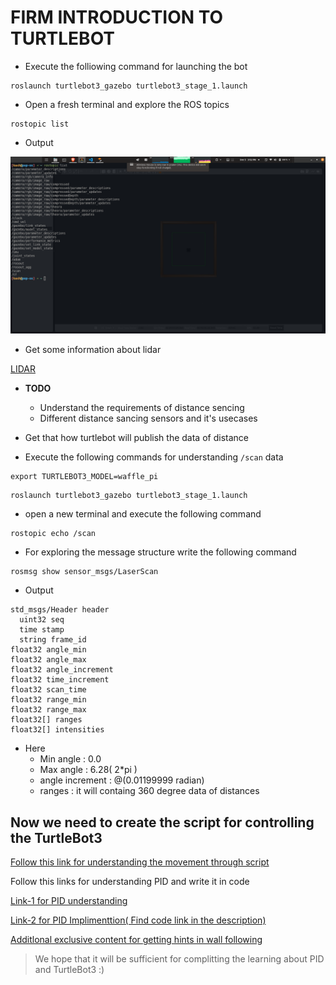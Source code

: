 # **FIRM INTRODUCTION TO TURTLEBOT**

+ Execute the folliowing command for launching the bot

```
roslaunch turtlebot3_gazebo turtlebot3_stage_1.launch
```

+ Open a fresh terminal and explore the ROS topics

```
rostopic list
```

+ Output

![ROS topics](./photos/topics.png)

+ Get some information about lidar

[LIDAR](https://youtu.be/VhbFbxyOI1k)

+ **TODO**
    + Understand the requirements of distance sencing
    + Different distance sancing sensors and it's usecases

+ Get that how turtlebot will publish the data of distance

+ Execute the following commands for understanding ```/scan``` data

```
export TURTLEBOT3_MODEL=waffle_pi
```
```
roslaunch turtlebot3_gazebo turtlebot3_stage_1.launch
```

+ open a new terminal and execute the following command

```
rostopic echo /scan
```

+ For exploring the message structure write the following command

```
rosmsg show sensor_msgs/LaserScan
```

+ Output

```
std_msgs/Header header
  uint32 seq
  time stamp
  string frame_id
float32 angle_min
float32 angle_max
float32 angle_increment
float32 time_increment
float32 scan_time
float32 range_min
float32 range_max
float32[] ranges
float32[] intensities
```

+ Here 
    + Min angle         : 0.0
    + Max angle         : 6.28( 2*pi )
    + angle increment   : @(0.01199999 radian)
    + ranges            : it will containg 360 degree data of distances

## **Now we need to create the script for controlling the TurtleBot3**

[Follow this link for understanding the movement through script](https://www.theconstructsim.com/wall-follower-algorithm/)

Follow this links for understanding PID and write it in code

[Link-1 for PID understanding](https://www.youtube.com/watch?v=wkfEZmsQqiA&list=PLn8PRpmsu08pQBgjxYFXSsODEF3Jqmm-y)

[Link-2 for PID Implimenttion( Find code link in the description)](https://youtu.be/JFTJ2SS4xyA)

[ Additlonal exclusive content for getting hints in wall following](https://www.youtube.com/watch?v=GMadsuBmGxU)


> We hope that it will be sufficient for complitting the learning about PID and TurtleBot3 :)
